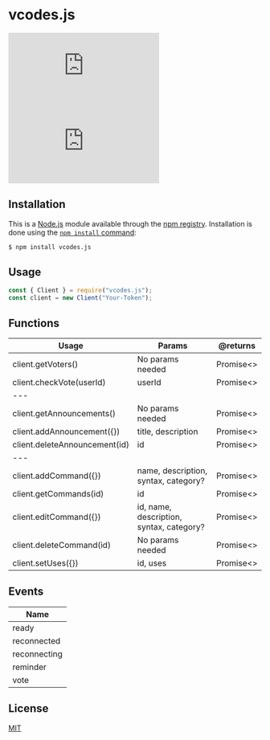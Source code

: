# vcodes.js

[![NPM Version][npm-version-image]][npm-url]
[![NPM Downloads][npm-downloads-image]][node-url]

## Installation

This is a [Node.js](https://nodejs.org/en/) module available through the
[npm registry](https://www.npmjs.com/). Installation is done using the
[`npm install` command](https://docs.npmjs.com/getting-started/installing-npm-packages-locally):

```sh
$ npm install vcodes.js
```

## Usage

```js
const { Client } = require("vcodes.js");
const client = new Client("Your-Token");
```

## Functions 

| Usage | Params | @returns
|-------|----------|----------|
| client.getVoters() | No params needed | Promise<>
| client.checkVote(userId) | userId | Promise<>
|---
| client.getAnnouncements() | No params needed | Promise<>
| client.addAnnouncement({}) | title, description | Promise<>
| client.deleteAnnouncement(id) | id | Promise<>
|---
| client.addCommand({}) | name, description, syntax, category? | Promise<>
| client.getCommands(id) | id | Promise<>
| client.editCommand({}) | id, name, description, syntax, category? | Promise<>
| client.deleteCommand(id) | No params needed | Promise<>
| client.setUses({}) | id, uses | Promise<>


## Events

| Name 
|------|
| ready
| reconnected 
| reconnecting 
| reminder
| vote   


## License

[MIT](LICENSE)

[node-url]: https://nodejs.org/en/download
[npm-downloads-image]: https://badgen.net/npm/dm/vcodes.js
[npm-url]: https://npmjs.org/package/vcodes.js
[npm-version-image]: https://badgen.net/npm/v/vcodes.js